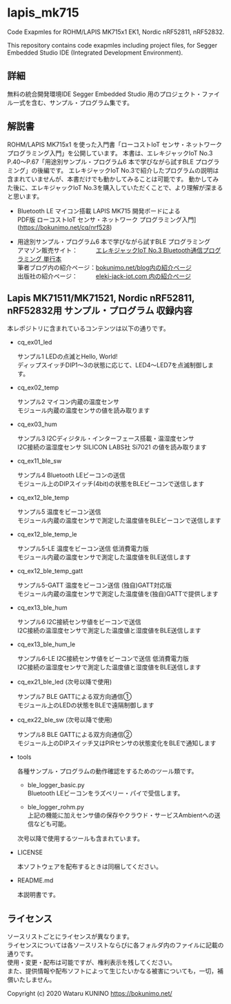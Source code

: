 # lapis_mk715
Code Exapmles for ROHM/LAPIS MK715x1 EK1, Nordic nRF52811, nRF52832.  

This repository contains code exapmles including project files, for Segger Embedded Studio IDE (Integrated Development Environment).  

## 詳細

無料の統合開発環境IDE Segger Embedded Studio 用のプロジェクト・ファイル一式を含む、サンプル・プログラム集です。  

## 解説書

ROHM/LAPIS MK715x1 を使った入門書「ローコストIoT センサ・ネットワーク プログラミング入門」を公開しています。
本書は、エレキジャックIoT No.3 P.40～P.67「用途別サンプル・プログラム6 本で学びながら試すBLE プログラミング」の後編です。
エレキジャックIoT No.3で紹介したプログラムの説明は含まれていませんが、本書だけでも動かしてみることは可能です。
動かしてみた後に、エレキジャックIoT No.3を購入していただくことで、より理解が深まると思います。  

- Bluetooth LE マイコン搭載 LAPIS MK715 開発ボードによる  
PDF版 ローコストIoT センサ・ネットワーク プログラミング入門](https://bokunimo.net/cq/nrf528)  

- 用途別サンプル・プログラム6 本で学びながら試すBLE プログラミング  
アマゾン販売サイト：　　　[エレキジャックIoT No.3 Bluetooth通信プログラミング 単行本](https://amzn.to/3Z3Tzyp)  
筆者ブログ内の紹介ページ：[bokunimo.net/blog内の紹介ページ](https://bokunimo.net/blog/esp/883/#Bluetooth_LE%E3%83%9E%E3%82%A4%E3%82%B3%E3%83%B3%E6%90%AD%E8%BC%89LAPIS_MK715%E9%96%8B%E7%99%BA%E3%83%9C%E3%83%BC%E3%83%89_%E7%94%A8%E9%80%94%E5%88%A5%E3%82%B5%E3%83%B3%E3%83%97%E3%83%AB%E3%83%BB%E3%83%97%E3%83%AD%E3%82%B0%E3%83%A9%E3%83%A06%E6%9C%AC%E3%81%A7%E5%AD%A6%E3%81%B3%E3%81%AA%E3%81%8C%E3%82%89%E8%A9%A6%E3%81%99BLE%E3%83%97%E3%83%AD%E3%82%B0%E3%83%A9%E3%83%9F%E3%83%B3%E3%82%B0)  
出版社の紹介ページ：　　　[eleki-jack-iot.com 内の紹介ページ](https://eleki-jack-iot.com/2020/07/28/bluetooth-le%e3%83%9e%e3%82%a4%e3%82%b3%e3%83%b3%e6%90%ad%e8%bc%89-lapis-mk715%e9%96%8b%e7%99%ba%e3%83%9c%e3%83%bc%e3%83%89-%e7%94%a8%e9%80%94%e5%88%a5%e3%82%b5%e3%83%b3%e3%83%97%e3%83%ab%e3%83%bb/)  

## Lapis MK71511/MK71521, Nordic nRF52811, nRF52832用 サンプル・プログラム 収録内容

本レポジトリに含まれているコンテンツは以下の通りです。  

- cq_ex01_led

	サンプル1 LEDの点滅とHello, World!  
	ディップスイッチDIP1～3の状態に応じて、LED4～LED7を点滅制御します。  

- cq_ex02_temp

	サンプル2 マイコン内蔵の温度センサ  
	モジュール内蔵の温度センサの値を読み取ります  

- cq_ex03_hum

	サンプル3 I2Cディジタル・インターフェース搭載・温湿度センサ  
	I2C接続の温湿度センサ SILICON LABS社 Si7021 の値を読み取ります  

- cq_ex11_ble_sw

	サンプル4 Bluetooth LEビーコンの送信  
	モジュール上のDIPスイッチ(4bit)の状態をBLEビーコンで送信します  

- cq_ex12_ble_temp

	サンプル5 温度をビーコン送信  
	モジュール内蔵の温度センサで測定した温度値をBLEビーコンで送信します  

- cq_ex12_ble_temp_le

	サンプル5-LE 温度をビーコン送信 低消費電力版  
	モジュール内蔵の温度センサで測定した温度値をBLE送信します  

- cq_ex12_ble_temp_gatt

	サンプル5-GATT 温度をビーコン送信 (独自)GATT対応版  
	モジュール内蔵の温度センサで測定した温度値を(独自)GATTで提供します  

- cq_ex13_ble_hum

	サンプル6 I2C接続センサ値をビーコンで送信  
	I2C接続の温湿度センサで測定した温度値と湿度値をBLE送信します  

- cq_ex13_ble_hum_le

	サンプル6-LE I2C接続センサ値をビーコンで送信 低消費電力版  
	I2C接続の温湿度センサで測定した温度値と湿度値をBLE送信します  

- cq_ex21_ble_led (次号以降で使用)

	サンプル7 BLE GATTによる双方向通信①  
	モジュール上のLEDの状態をBLEで遠隔制御します  

- cq_ex22_ble_sw (次号以降で使用)

	サンプル8 BLE GATTによる双方向通信②  
	モジュール上のDIPスイッチ又はPIRセンサの状態変化をBLEで通知します  

- tools

	各種サンプル・プログラムの動作確認をするためのツール類です。  
	
	- ble_logger_basic.py  
		Bluetooth LEビーコンをラズベリー・パイで受信します。  
	
	- ble_logger_rohm.py  
		上記の機能に加えセンサ値の保存やクラウド・サービスAmbientへの送信なども可能。  
	
	次号以降で使用するツールも含まれています。  

- LICENSE

	本ソフトウェアを配布するときは同梱してください。  

- README.md

	本説明書です。  

## ライセンス

ソースリストごとにライセンスが異なります。  
ライセンスについては各ソースリストならびに各フォルダ内のファイルに記載の通りです。  
使用・変更・配布は可能ですが、権利表示を残してください。  
また、提供情報や配布ソフトによって生じたいかなる被害についても，一切，補償いたしません。  

Copyright (c) 2020 Wataru KUNINO
https://bokunimo.net/
